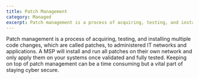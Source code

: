 ```yaml
---
title: Patch Management
category: Managed
excerpt: Patch management is a process of acquiring, testing, and installing multiple code changes 
---
```


Patch management is a process of acquiring, testing, and installing multiple code changes, which are called patches, to administered IT networks and applications. A MSP will install and run all patches on their own network and only apply them on your systems once validated and fully tested. Keeping on top of patch management can be a time consuming but a vital part of staying cyber secure.
 
